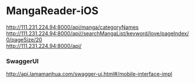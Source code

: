 # MangaReader-iOS

http://111.231.224.94:8000/api/manga/categoryNames   
http://111.231.224.94:8000/api//searchMangaList/keyword/love/pageIndex/0/pageSize/20   
http://111.231.224.94:8000/api/  


### SwaggerUI
http://api.lamamanhua.com/swagger-ui.html#/mobile-interface-impl    
